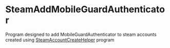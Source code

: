 # SteamAddMobileGuardAuthenticator
Program designed to add MobileGuardAuthenticator to steam accounts created using [SteamAccountCreateHelper](https://github.com/Cappi1998/SteamAccountCreateHelper) program

